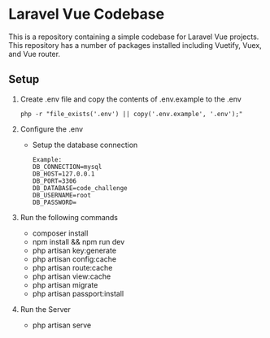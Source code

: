 # Laravel Vue Codebase
This is a repository containing a simple codebase for Laravel Vue projects.
This repository has a number of packages installed including Vuetify, Vuex, and Vue router.

## Setup

1. Create .env file and copy the contents of .env.example to the .env 
    
    ```
    php -r "file_exists('.env') || copy('.env.example', '.env');"
    ```
    
2. Configure the .env
    * Setup the database connection
        
        ```
        Example:
        DB_CONNECTION=mysql
        DB_HOST=127.0.0.1
        DB_PORT=3306
        DB_DATABASE=code_challenge
        DB_USERNAME=root
        DB_PASSWORD=
        ```
3. Run the following commands
    * composer install
    * npm install && npm run dev
    * php artisan key:generate
    * php artisan config:cache
    * php artisan route:cache
    * php artisan view:cache
    * php artisan migrate
    * php artisan passport:install

4. Run the Server
    * php artisan serve
        
